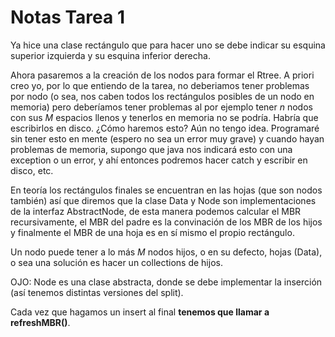 # Notas Tarea 1

Ya hice una clase rectángulo que para hacer uno se debe indicar su esquina superior izquierda y su esquina inferior derecha.  

Ahora pasaremos a la creación de los nodos para formar el Rtree. A priori creo yo, por lo que entiendo de la tarea, no deberiamos tener problemas por nodo (o sea, nos caben todos los rectángulos posibles de un nodo en memoria) pero deberíamos tener problemas al por ejemplo tener $n$ nodos con sus $M$ espacios llenos y tenerlos en memoria no se podría. Habría que escribirlos en disco. ¿Cómo haremos esto? Aún no tengo idea. Programaré sin tener esto en mente (espero no sea un error muy grave) y cuando hayan problemas de memoria, supongo que java nos indicará esto con una exception o un error, y ahí entonces podremos hacer catch y escribir en disco, etc.  

En teoría los rectángulos finales se encuentran en las hojas (que son nodos también) así que diremos que la clase Data y Node son implementaciones de la interfaz AbstractNode, de esta manera podemos calcular el MBR recursivamente, el MBR del padre es la convinación de los MBR de los hijos y finalmente el MBR de una hoja es en sí mismo el propio rectángulo.

Un nodo puede tener a lo más $M$ nodos hijos, o en su defecto, hojas (Data), o sea una solución es hacer un collections de hijos.

OJO: Node es una clase abstracta, donde se debe implementar la inserción (así tenemos distintas versiones del split).  

Cada vez que hagamos un insert al final **tenemos que llamar a refreshMBR()**.  
